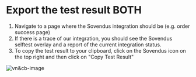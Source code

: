 # Export the test result BOTH

1. Navigate to a page where the Sovendus integration should be (e.g. order success page)
2. If there is a trace of our integration, you should see the Sovendus selftest overlay and a report of the current integration status.
3. To copy the test result to your clipboard, click on the Sovendus icon on the top right and then click on "Copy Test Result"

![vn&cb-image](https://raw.githubusercontent.com/Sovendus-GmbH/Sovendus-Integration-Selftester-Browser-Plugin/main/vn&cb.jpg)
